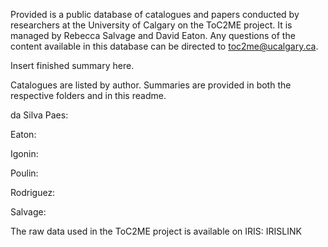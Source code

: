Provided is a public database of catalogues and papers conducted by researchers at the University of Calgary on the ToC2ME project.  It is managed by Rebecca Salvage and David Eaton.  Any questions of the content available in this database can be directed to toc2me@ucalgary.ca.

Insert finished summary here.


Catalogues are listed by author.  Summaries are provided in both the respective folders and in this readme.


  da Silva Paes:
    
  Eaton:
    
  Igonin:
    
    
  Poulin:
    
  Rodriguez:
    
  Salvage:
    


The raw data used in the ToC2ME project is available on IRIS:
  IRISLINK

